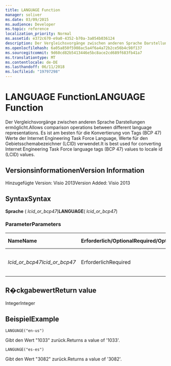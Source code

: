 ```yaml
---
title: LANGUAGE Function
manager: soliver
ms.date: 03/09/2015
ms.audience: Developer
ms.topic: reference
localization_priority: Normal
ms.assetid: e372c670-e9a0-4352-b70a-3a054b036124
description: Der Vergleichsvorgänge zwischen anderen Sprache Darstellungen ermöglicht. Es ist am besten für die Konvertierung von Tags (BCP 47) Werte der Internet Engineering Task Force Language, Werte für den Gebietsschemabezeichner (LCID) verwendet.
ms.openlocfilehash: 6a05a850f5908ac5a4f6a4a72b2ce56b4c98f137
ms.sourcegitcommit: 9d60cd82b5413446e5bc8ace2cd689f683fb41a7
ms.translationtype: MT
ms.contentlocale: de-DE
ms.lasthandoff: 06/11/2018
ms.locfileid: "19797298"
---
```

# <a name="language-function"></a><span data-ttu-id="9cc00-104">LANGUAGE Function</span><span class="sxs-lookup"><span data-stu-id="9cc00-104">LANGUAGE Function</span></span>

<span data-ttu-id="9cc00-105">Der Vergleichsvorgänge zwischen anderen Sprache Darstellungen ermöglicht.</span><span class="sxs-lookup"><span data-stu-id="9cc00-105">Allows comparison operations between different language representations.</span></span> <span data-ttu-id="9cc00-106">Es ist am besten für die Konvertierung von Tags (BCP 47) Werte der Internet Engineering Task Force Language, Werte für den Gebietsschemabezeichner (LCID) verwendet.</span><span class="sxs-lookup"><span data-stu-id="9cc00-106">It is best used for converting Internet Engineering Task Force language tags (BCP 47) values to locale id (LCID) values.</span></span>
  
## <a name="version-information"></a><span data-ttu-id="9cc00-107">Versionsinformationen</span><span class="sxs-lookup"><span data-stu-id="9cc00-107">Version Information</span></span>

<span data-ttu-id="9cc00-108">Hinzugefügte Version: Visio 2013</span><span class="sxs-lookup"><span data-stu-id="9cc00-108">Version Added: Visio 2013</span></span> 
  
## <a name="syntax"></a><span data-ttu-id="9cc00-109">Syntax</span><span class="sxs-lookup"><span data-stu-id="9cc00-109">Syntax</span></span>

 <span data-ttu-id="9cc00-110">**Sprache** ( _lcid_or_bcp47_)</span><span class="sxs-lookup"><span data-stu-id="9cc00-110">**LANGUAGE**( _lcid_or_bcp47_)</span></span>
  
### <a name="parameters"></a><span data-ttu-id="9cc00-111">Parameter</span><span class="sxs-lookup"><span data-stu-id="9cc00-111">Parameters</span></span>

|<span data-ttu-id="9cc00-112">**Name**</span><span class="sxs-lookup"><span data-stu-id="9cc00-112">**Name**</span></span>|<span data-ttu-id="9cc00-113">**Erforderlich/Optional**</span><span class="sxs-lookup"><span data-stu-id="9cc00-113">**Required/Optional**</span></span>|<span data-ttu-id="9cc00-114">**Datentyp**</span><span class="sxs-lookup"><span data-stu-id="9cc00-114">**Data Type**</span></span>|<span data-ttu-id="9cc00-115">**Beschreibung**</span><span class="sxs-lookup"><span data-stu-id="9cc00-115">**Description**</span></span>|
|:-----|:-----|:-----|:-----|
| <span data-ttu-id="9cc00-116">_lcid_or_bcp47_</span><span class="sxs-lookup"><span data-stu-id="9cc00-116">_lcid_or_bcp47_</span></span> <br/> |<span data-ttu-id="9cc00-117">Erforderlich</span><span class="sxs-lookup"><span data-stu-id="9cc00-117">Required</span></span>  <br/> |<span data-ttu-id="9cc00-118">**String**</span><span class="sxs-lookup"><span data-stu-id="9cc00-118">**String**</span></span> <br/> |<span data-ttu-id="9cc00-119">Der LCID oder BCP 47 Wert für die Sprache.</span><span class="sxs-lookup"><span data-stu-id="9cc00-119">The LCID or BCP 47 value for the language.</span></span>  <br/> |
   
## <a name="return-value"></a><span data-ttu-id="9cc00-120">R�ckgabewert</span><span class="sxs-lookup"><span data-stu-id="9cc00-120">Return value</span></span>

<span data-ttu-id="9cc00-121">Integer</span><span class="sxs-lookup"><span data-stu-id="9cc00-121">Integer</span></span>
  
## <a name="example"></a><span data-ttu-id="9cc00-122">Beispiel</span><span class="sxs-lookup"><span data-stu-id="9cc00-122">Example</span></span>

 `LANGUAGE("en-us")`
  
<span data-ttu-id="9cc00-123">Gibt den Wert "1033" zurück.</span><span class="sxs-lookup"><span data-stu-id="9cc00-123">Returns a value of '1033'.</span></span>
  
 `LANGUAGE("es-es")`
  
<span data-ttu-id="9cc00-124">Gibt den Wert "3082" zurück.</span><span class="sxs-lookup"><span data-stu-id="9cc00-124">Returns a value of '3082'.</span></span>
  


